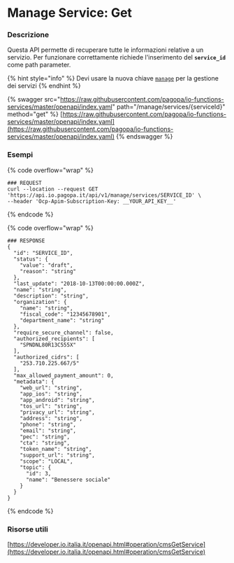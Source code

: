 # Manage Service: Get

### Descrizione

Questa API permette di recuperare tutte le informazioni relative a un servizio. Per funzionare correttamente richiede l'inserimento del **`service_id`** come path parameter.

{% hint style="info" %}
Devi usare la nuova chiave [`manage`](../../funzionalita/pubblicare-un-servizio/chiave-manage.md) per la gestione dei servizi
{% endhint %}

{% swagger src="https://raw.githubusercontent.com/pagopa/io-functions-services/master/openapi/index.yaml" path="/manage/services/{serviceId}" method="get" %}
[https://raw.githubusercontent.com/pagopa/io-functions-services/master/openapi/index.yaml](https://raw.githubusercontent.com/pagopa/io-functions-services/master/openapi/index.yaml)
{% endswagger %}

### Esempi

{% code overflow="wrap" %}
```shell
### REQUEST
curl --location --request GET 'https://api.io.pagopa.it/api/v1/manage/services/SERVICE_ID' \
--header 'Ocp-Apim-Subscription-Key: __YOUR_API_KEY__'
```
{% endcode %}

{% code overflow="wrap" %}
```shell
### RESPONSE
{
  "id": "SERVICE_ID",
  "status": {
    "value": "draft",
    "reason": "string"
  },
  "last_update": "2018-10-13T00:00:00.000Z",
  "name": "string",
  "description": "string",
  "organization": {
    "name": "string",
    "fiscal_code": "12345678901",
    "department_name": "string"
  },
  "require_secure_channel": false,
  "authorized_recipients": [
    "SPNDNL80R13C555X"
  ],
  "authorized_cidrs": [
    "253.710.225.667/5"
  ],
  "max_allowed_payment_amount": 0,
  "metadata": {
    "web_url": "string",
    "app_ios": "string",
    "app_android": "string",
    "tos_url": "string",
    "privacy_url": "string",
    "address": "string",
    "phone": "string",
    "email": "string",
    "pec": "string",
    "cta": "string",
    "token_name": "string",
    "support_url": "string",
    "scope": "LOCAL",
    "topic": {
      "id": 3,
      "name": "Benessere sociale"
    }
  }
}
```
{% endcode %}

### Risorse utili <a href="#oglg98gr3m66" id="oglg98gr3m66"></a>

[https://developer.io.italia.it/openapi.html#operation/cmsGetService](https://developer.io.italia.it/openapi.html#operation/cmsGetService)
